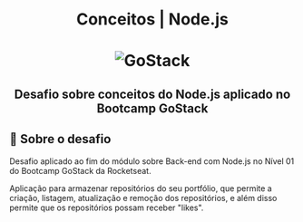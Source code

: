 <h1 align="center">
    Conceitos | Node.js
</h1>

<h1 align="center">
    <img alt="GoStack" src="https://storage.googleapis.com/golden-wind/bootcamp-gostack/header-desafios-new.png" />
</h1>

<h2 align="center">
    Desafio sobre conceitos do Node.js aplicado no Bootcamp GoStack
</h2>

## :rocket: Sobre o desafio
Desafio aplicado ao fim do módulo sobre Back-end com Node.js no Nível 01 do Bootcamp GoStack da Rocketseat.

Aplicação para armazenar repositórios do seu portfólio, que permite a criação, listagem, atualização e remoção dos repositórios, e além disso permite que os repositórios possam receber "likes".
